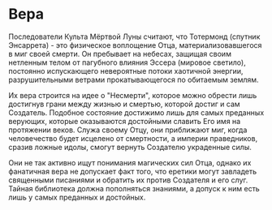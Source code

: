 # Вера

Последователи Культа Мёртвой Луны считают, что Тотермонд (спутник Энсаррета) - это физическое воплощение Отца, материализовавшегося в миг своей смерти. Он пребывает на небесах, защищая своим нетленным телом от пагубного влияния Эссера (мировое светило), постоянно испускающего невероятные потоки хаотичной энергии, разрушительными ветрами прокатывающегося по обитаемым землям.

Их вера строится на идее о "Несмерти", которое можно обрести лишь достигнув грани между жизнью и смертью, которой достиг и сам Создатель. Подобное состояние достижимо лишь для самых преданных верующих, которые оказываются достойными славить Его имя на протяжении веков. Служа своему Отцу, они приближают миг, когда человечество будет исцелено от смертности, а империи праведников, сразив ложные идолы, смогут вернуть Создателю украденные силы.

Они не так активно ищут понимания магических сил Отца, однако их фанатичная вера не допускает факт того, что еретики могут завладеть священными писаниями и обратить их против Создателя и его слуг. Тайная библиотека должна пополняться знаниями, а допуск к ним есть лишь у самых преданных и достойных.